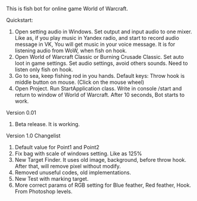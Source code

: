 This is fish bot for online game World of Warcraft.

Quickstart:
1. Open setting audio in Windows. Set output and input audio to one mixer. 
Like as, if you play music in Yandex radio, and start to record audio message in VK, 
You will get music in your voice message. It is for listening audio from WoW, when fish on hook.
2. Open World of Warcraft Classic or Burning Crusade Classic. 
Set auto loot in game settings. Set audio settings, avoid others sounds. 
Need to listen only fish on hook.
3. Go to sea, keep fishing rod in you hands. 
Default keys: Throw hook is middle button on mouse. (Click on the mouse wheel)
4. Open Project. Run StartApplication class. 
Write in console /start and return to window of World of Warcraft.
After 10 seconds, Bot starts to work.



Version 0.01
1. Beta release. It is working.

Version 1.0 Changelist
1. Default value for Point1 and Point2
2. Fix bag with scale of windows setting. Like as 125%
3. New Target Finder. It uses old image, background,
before throw hook. After that, will remove pixel without modify.
4. Removed unuseful codes, old implementations.
5. New Test with marking target.
6. More correct params of RGB setting for Blue feather, Red feather, Hook. From Photoshop levels.
